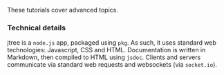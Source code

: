 These tutorials cover advanced topics.

### Technical details

jtree is a `node.js` app, packaged using `pkg`. As such, it uses standard web technologies: Javascript, CSS and HTML. Documentation is written in Markdown, then compiled to HTML using `jsdoc`. Clients and servers communicate via standard web requests and websockets (via `socket.io`).
